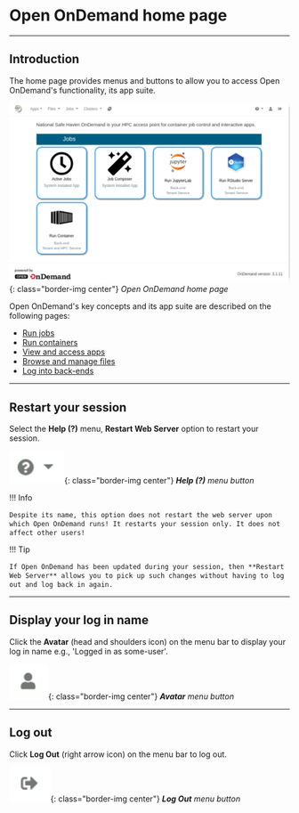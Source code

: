 # Open OnDemand home page

---

## Introduction

The home page provides menus and buttons to allow you to access Open OnDemand's functionality, its app suite.

![Open OnDemand home page](../../images/open-ondemand/home-page.png){: class="border-img center"} *Open OnDemand home page*

Open OnDemand's key concepts and its app suite are described on the following pages:

* [Run jobs](jobs.md)
* [Run containers](containers.md)
* [View and access apps](apps.md)
* [Browse and manage files](files.md)
* [Log into back-ends](ssh.md)

---

## Restart your session

Select the **Help (?)** menu, **Restart Web Server** option to restart your session.

![Help menu button](../../images/open-ondemand/help-menu.png){: class="border-img center"} ***Help (?)** menu button*

!!! Info

    Despite its name, this option does not restart the web server upon which Open OnDemand runs! It restarts your session only. It does not affect other users!

!!! Tip

    If Open OnDemand has been updated during your session, then **Restart Web Server** allows you to pick up such changes without having to log out and log back in again.

---

## Display your log in name

Click the **Avatar** (head and shoulders icon) on the menu bar to display your log in name e.g., 'Logged in as some-user'.

![Avatar menu button, a head and shoulders icon](../../images/open-ondemand/avatar-button.png){: class="border-img center"} ***Avatar** menu button*

---

## Log out

Click **Log Out** (right arrow icon) on the menu bar to log out.

![Log Out menu button, a right arrow icon](../../images/open-ondemand/logout-button.png){: class="border-img center"} ***Log Out** menu button*
